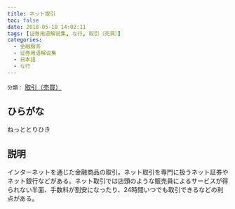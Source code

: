 ```yaml
---
title: ネット取引
toc: false
date: 2018-05-18 14:02:11
tags: [证券用语解说集, な行, 取引（売買）]
categories:
  - 金融服务
  - 证券用语解说集
  - 日本語
  - な行
---
```


`分類：` [取引（売買）](/tags/取引（売買）/)

## ひらがな

ねっととりひき

## 説明

インターネットを通じた金融商品の取引。ネット取引を専門に扱うネット証券やネット銀行などがある。ネット取引では店頭のような販売員によるサービスが得られない半面、手数料が割安になったり、24時間いつでも取引できるなどの利点がある。
